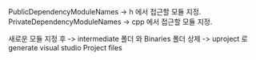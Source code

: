 PublicDependencyModuleNames -> h 에서 접근할 모듈 지정.
PrivateDependencyModuleNames -> cpp 에서 접근할 모듈 지정.

새로운 모듈 지정 후 -> intermediate 폴더 와 Binaries 폴더 상제 -> uproject 로 generate visual studio Project files